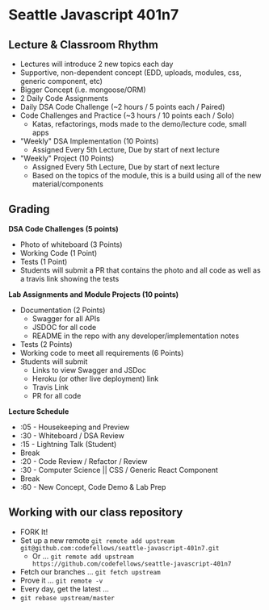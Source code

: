 # Seattle Javascript 401n7

## Lecture & Classroom Rhythm

- Lectures will introduce 2 new topics each day
- Supportive, non-dependent concept (EDD, uploads, modules, css, generic component, etc)
- Bigger Concept (i.e. mongoose/ORM)
- 2 Daily Code Assignments
- Daily DSA Code Challenge (~2 hours / 5 points each / Paired)
- Code Challenges and Practice (~3 hours / 10 points each / Solo)
  - Katas, refactorings, mods made to the demo/lecture code, small apps
- "Weekly" DSA Implementation (10 Points)
  - Assigned Every 5th Lecture, Due by start of next lecture
- "Weekly" Project (10 Points)
  - Assigned Every 5th Lecture, Due by start of next lecture
  - Based on the topics of the module, this is a build using all of the new material/components

## Grading

**DSA Code Challenges (5 points)**
 - Photo of whiteboard (3 Points)
 - Working Code (1 Point)
 - Tests (1 Point)
 - Students will submit a PR that contains the photo and all code as well as a travis link showing the tests

**Lab Assignments and Module Projects (10 points)**
 - Documentation (2 Points)
   - Swagger for all APIs
   - JSDOC for all code
   - README in the repo with any developer/implementation notes
 - Tests (2 Points)
 - Working code to meet all requirements (6 Points)
 - Students will submit
   - Links to view Swagger and JSDoc
   - Heroku (or other live deployment) link
   - Travis Link
   - PR for all code

**Lecture Schedule**
- :05 - Housekeeping and Preview
- :30 - Whiteboard / DSA Review
- :15 - Lightning Talk (Student)
- Break
- :20 - Code Review / Refactor / Review
- :30 - Computer Science || CSS / Generic React Component
- Break
- :60 - New Concept, Code Demo & Lab Prep

## Working with our class repository
- FORK It!
- Set up a new remote `git remote add upstream git@github.com:codefellows/seattle-javascript-401n7.git`
  - Or ... `git remote add upstream https://github.com/codefellows/seattle-javascript-401n7`
- Fetch our branches ... `git fetch upstream`
- Prove it ... `git remote -v`
- Every day, get the latest ...
- `git rebase upstream/master`

